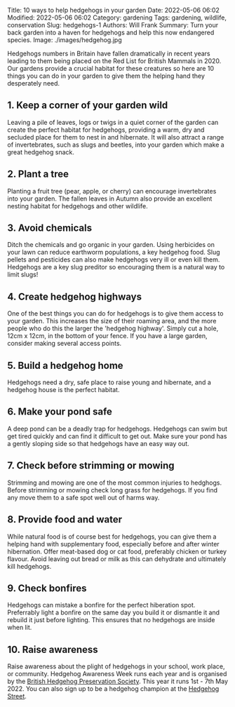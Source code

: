 Title: 10 ways to help hedgehogs in your garden
Date: 2022-05-06 06:02
Modified: 2022-05-06 06:02
Category: gardening
Tags: gardening, wildlife, conservation
Slug: hedgehogs-1
Authors: Will Frank
Summary: Turn your back garden into a haven for hedgehogs and help this now endangered species.
Image: ./images/hedgehog.jpg

Hedgehogs numbers in Britain have fallen dramatically in recent years leading to them
being placed on the Red List for British Mammals in 2020. Our gardens provide a crucial habitat
for these creatures so here are 10 things you can do in your garden to give them the helping hand they 
desperately need.

## 1. Keep a corner of your garden wild

Leaving a pile of leaves, logs or twigs in a quiet corner of the garden can create the perfect habitat for hedgehogs, providing a warm, dry and secluded place for them to nest in and hibernate. It will also attract a range of invertebrates, such as slugs and beetles, into your garden which make a great hedgehog snack.

## 2. Plant a tree

Planting a fruit tree (pear, apple, or cherry) can encourage invertebrates into your garden. The fallen leaves in Autumn also provide an excellent nesting habitat for hedgehogs and other wildlife.

## 3. Avoid chemicals

Ditch the chemicals and go organic in your garden. Using herbicides on your lawn can reduce earthworm populations, a key hedgehog food. Slug pellets and pesticides can also make hedgehogs very ill or even kill them. Hedgehogs
are a key slug preditor so encouraging them is a natural way to limit slugs!

## 4. Create hedgehog highways

One of the best things you can do for hedgehogs is to give them access to your garden.
This increases the size of their roaming area, and the more people who do this the larger the 'hedgehog highway'. Simply cut a hole, 12cm x 12cm, in the bottom of your fence. If you have a large garden, consider making several access points.

## 5. Build a hedgehog home

Hedgehogs need a dry, safe place to raise young and hibernate, and a hedgehog house is the perfect habitat.

## 6. Make your pond safe

A deep pond can be a deadly trap for hedgehogs. Hedgehogs can swim but get tired quickly
and can find it difficult to get out. Make sure your pond has a gently sloping side so that
hedgehogs have an easy way out.

## 7. Check before strimming or mowing

Strimming and mowing are one of the most common injuries to hedghogs. Before strimming or mowing
check long grass for hedgehogs. If you find any move them to a safe spot well out of harms way.

## 8. Provide food and water

While natural food is of course best for hedgehogs, you can give them a helping hand
with supplementary food, especially before and after winter hibernation. Offer meat-based dog or cat food, preferably chicken or turkey flavour. Avoid leaving out bread or milk as this can dehydrate and ultimately kill hedgehogs.

## 9. Check bonfires

Hedgehogs can mistake a bonfire for the perfect hiberation spot. Preferrably light a bonfire
on the same day you build it or dismantle it and rebuild it just before lighting. This ensures that
no hedgehogs are inside when lit.

## 10. Raise awareness

Raise awareness about the plight of hedgehogs in your school, work place, or community.
Hedgehog Awareness Week runs each year and is organised by the [British Hedgehog Preservation Society](https://www.britishhedgehogs.org.uk/). This year it runs 1st - 7th May 2022. You can also sign up to be a hedgehog champion at the [Hedgehog Street](https://www.hedgehogstreet.org/).

